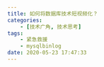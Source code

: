 ```yaml
---
title: 如何将数据库技术短视频化？
categories:
    - [技术广角, 技术思考]
tags:
    - 紧急救援
    - mysqlbinlog
date: 2020-05-23 17:47:33
---
```



